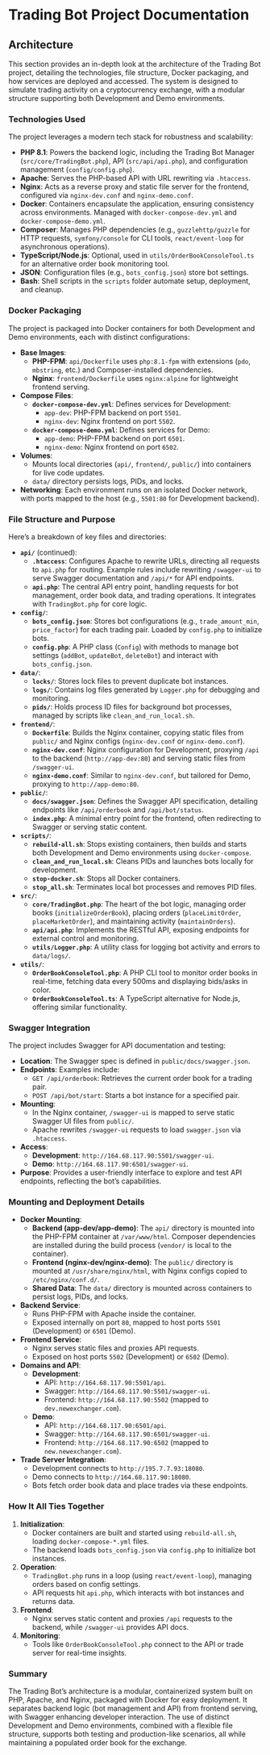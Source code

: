 # Trading Bot Project Documentation

## Architecture

This section provides an in-depth look at the architecture of the Trading Bot project, detailing the technologies, file structure, Docker packaging, and how services are deployed and accessed. The system is designed to simulate trading activity on a cryptocurrency exchange, with a modular structure supporting both Development and Demo environments.

### Technologies Used

The project leverages a modern tech stack for robustness and scalability:
- **PHP 8.1**: Powers the backend logic, including the Trading Bot Manager (`src/core/TradingBot.php`), API (`src/api/api.php`), and configuration management (`config/config.php`).
- **Apache**: Serves the PHP-based API with URL rewriting via `.htaccess`.
- **Nginx**: Acts as a reverse proxy and static file server for the frontend, configured via `nginx-dev.conf` and `nginx-demo.conf`.
- **Docker**: Containers encapsulate the application, ensuring consistency across environments. Managed with `docker-compose-dev.yml` and `docker-compose-demo.yml`.
- **Composer**: Manages PHP dependencies (e.g., `guzzlehttp/guzzle` for HTTP requests, `symfony/console` for CLI tools, `react/event-loop` for asynchronous operations).
- **TypeScript/Node.js**: Optional, used in `utils/OrderBookConsoleTool.ts` for an alternative order book monitoring tool.
- **JSON**: Configuration files (e.g., `bots_config.json`) store bot settings.
- **Bash**: Shell scripts in the `scripts` folder automate setup, deployment, and cleanup.

### Docker Packaging

The project is packaged into Docker containers for both Development and Demo environments, each with distinct configurations:
- **Base Images**:
  - **PHP-FPM**: `api/Dockerfile` uses `php:8.1-fpm` with extensions (`pdo`, `mbstring`, etc.) and Composer-installed dependencies.
  - **Nginx**: `frontend/Dockerfile` uses `nginx:alpine` for lightweight frontend serving.
- **Compose Files**:
  - **`docker-compose-dev.yml`**: Defines services for Development:
    - `app-dev`: PHP-FPM backend on port `5501`.
    - `nginx-dev`: Nginx frontend on port `5502`.
  - **`docker-compose-demo.yml`**: Defines services for Demo:
    - `app-demo`: PHP-FPM backend on port `6501`.
    - `nginx-demo`: Nginx frontend on port `6502`.
- **Volumes**: 
  - Mounts local directories (`api/`, `frontend/`, `public/`) into containers for live code updates.
  - `data/` directory persists logs, PIDs, and locks.
- **Networking**: Each environment runs on an isolated Docker network, with ports mapped to the host (e.g., `5501:80` for Development backend).

### File Structure and Purpose

Here’s a breakdown of key files and directories:

- **`api/`** (continued):
  - **`.htaccess`**: Configures Apache to rewrite URLs, directing all requests to `api.php` for routing. Example rules include rewriting `/swagger-ui` to serve Swagger documentation and `/api/*` for API endpoints.
  - **`api.php`**: The central API entry point, handling requests for bot management, order book data, and trading operations. It integrates with `TradingBot.php` for core logic.
- **`config/`**:
  - **`bots_config.json`**: Stores bot configurations (e.g., `trade_amount_min`, `price_factor`) for each trading pair. Loaded by `config.php` to initialize bots.
  - **`config.php`**: A PHP class (`Config`) with methods to manage bot settings (`addBot`, `updateBot`, `deleteBot`) and interact with `bots_config.json`.
- **`data/`**:
  - **`locks/`**: Stores lock files to prevent duplicate bot instances.
  - **`logs/`**: Contains log files generated by `Logger.php` for debugging and monitoring.
  - **`pids/`**: Holds process ID files for background bot processes, managed by scripts like `clean_and_run_local.sh`.
- **`frontend/`**:
  - **`Dockerfile`**: Builds the Nginx container, copying static files from `public/` and Nginx configs (`nginx-dev.conf` or `nginx-demo.conf`).
  - **`nginx-dev.conf`**: Nginx configuration for Development, proxying `/api` to the backend (`http://app-dev:80`) and serving static files from `/swagger-ui`.
  - **`nginx-demo.conf`**: Similar to `nginx-dev.conf`, but tailored for Demo, proxying to `http://app-demo:80`.
- **`public/`**:
  - **`docs/swagger.json`**: Defines the Swagger API specification, detailing endpoints like `/api/orderbook` and `/api/bot/status`.
  - **`index.php`**: A minimal entry point for the frontend, often redirecting to Swagger or serving static content.
- **`scripts/`**:
  - **`rebuild-all.sh`**: Stops existing containers, then builds and starts both Development and Demo environments using `docker-compose`.
  - **`clean_and_run_local.sh`**: Cleans PIDs and launches bots locally for development.
  - **`stop-docker.sh`**: Stops all Docker containers.
  - **`stop_all.sh`**: Terminates local bot processes and removes PID files.
- **`src/`**:
  - **`core/TradingBot.php`**: The heart of the bot logic, managing order books (`initializeOrderBook`), placing orders (`placeLimitOrder`, `placeMarketOrder`), and maintaining activity (`maintainOrders`).
  - **`api/api.php`**: Implements the RESTful API, exposing endpoints for external control and monitoring.
  - **`utils/Logger.php`**: A utility class for logging bot activity and errors to `data/logs/`.
- **`utils/`**:
  - **`OrderBookConsoleTool.php`**: A PHP CLI tool to monitor order books in real-time, fetching data every 500ms and displaying bids/asks in color.
  - **`OrderBookConsoleTool.ts`**: A TypeScript alternative for Node.js, offering similar functionality.

### Swagger Integration

The project includes Swagger for API documentation and testing:
- **Location**: The Swagger spec is defined in `public/docs/swagger.json`.
- **Endpoints**: Examples include:
  - `GET /api/orderbook`: Retrieves the current order book for a trading pair.
  - `POST /api/bot/start`: Starts a bot instance for a specified pair.
- **Mounting**: 
  - In the Nginx container, `/swagger-ui` is mapped to serve static Swagger UI files from `public/`.
  - Apache rewrites `/swagger-ui` requests to load `swagger.json` via `.htaccess`.
- **Access**:
  - **Development**: `http://164.68.117.90:5501/swagger-ui`.
  - **Demo**: `http://164.68.117.90:6501/swagger-ui`.
- **Purpose**: Provides a user-friendly interface to explore and test API endpoints, reflecting the bot’s capabilities.

### Mounting and Deployment Details

- **Docker Mounting**:
  - **Backend (app-dev/app-demo)**: The `api/` directory is mounted into the PHP-FPM container at `/var/www/html`. Composer dependencies are installed during the build process (`vendor/` is local to the container).
  - **Frontend (nginx-dev/nginx-demo)**: The `public/` directory is mounted at `/usr/share/nginx/html`, with Nginx configs copied to `/etc/nginx/conf.d/`.
  - **Shared Data**: The `data/` directory is mounted across containers to persist logs, PIDs, and locks.
- **Backend Service**:
  - Runs PHP-FPM with Apache inside the container.
  - Exposed internally on port `80`, mapped to host ports `5501` (Development) or `6501` (Demo).
- **Frontend Service**:
  - Nginx serves static files and proxies API requests.
  - Exposed on host ports `5502` (Development) or `6502` (Demo).
- **Domains and API**:
  - **Development**:
    - API: `http://164.68.117.90:5501/api`.
    - Swagger: `http://164.68.117.90:5501/swagger-ui`.
    - Frontend: `http://164.68.117.90:5502` (mapped to `dev.newexchanger.com`).
  - **Demo**:
    - API: `http://164.68.117.90:6501/api`.
    - Swagger: `http://164.68.117.90:6501/swagger-ui`.
    - Frontend: `http://164.68.117.90:6502` (mapped to `new.newexchanger.com`).
- **Trade Server Integration**:
  - Development connects to `http://195.7.7.93:18080`.
  - Demo connects to `http://164.68.117.90:18080`.
  - Bots fetch order book data and place trades via these endpoints.

### How It All Ties Together

1. **Initialization**:
   - Docker containers are built and started using `rebuild-all.sh`, loading `docker-compose-*.yml` files.
   - The backend loads `bots_config.json` via `config.php` to initialize bot instances.
2. **Operation**:
   - `TradingBot.php` runs in a loop (using `react/event-loop`), managing orders based on config settings.
   - API requests hit `api.php`, which interacts with bot instances and returns data.
3. **Frontend**:
   - Nginx serves static content and proxies `/api` requests to the backend, while `/swagger-ui` provides API docs.
4. **Monitoring**:
   - Tools like `OrderBookConsoleTool.php` connect to the API or trade server for real-time insights.

### Summary

The Trading Bot’s architecture is a modular, containerized system built on PHP, Apache, and Nginx, packaged with Docker for easy deployment. It separates backend logic (bot management and API) from frontend serving, with Swagger enhancing developer interaction. The use of distinct Development and Demo environments, combined with a flexible file structure, supports both testing and production-like scenarios, all while maintaining a populated order book for the exchange.

